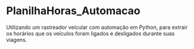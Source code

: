 # PlanilhaHoras_Automacao
Utilizando um rastreador veícular com automação em Python, para extrair os horários que os veículos foram ligados e desligados durante suas viagens.
